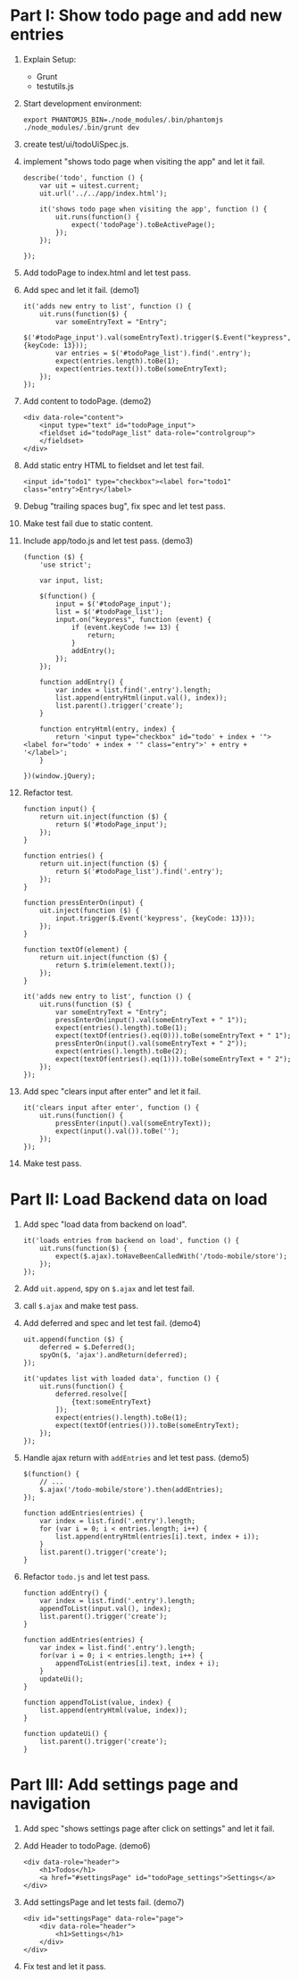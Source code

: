 
# Part I: Show todo page and add new entries #

1.  Explain Setup:

    *   Grunt
    *   testutils.js

1.  Start development environment:

        export PHANTOMJS_BIN=./node_modules/.bin/phantomjs
        ./node_modules/.bin/grunt dev

1.  create test/ui/todoUiSpec.js.

1.  implement "shows todo page when visiting the app" and let it fail.

        describe('todo', function () {
            var uit = uitest.current;
            uit.url('../../app/index.html');

            it('shows todo page when visiting the app', function () {
                uit.runs(function() {
                    expect('todoPage').toBeActivePage();
                });
            });

        });

1.  Add todoPage to index.html and let test pass.

1.  Add spec and let it fail. (demo1)

        it('adds new entry to list', function () {
            uit.runs(function($) {
                var someEntryText = "Entry";
                $('#todoPage_input').val(someEntryText).trigger($.Event("keypress", {keyCode: 13}));
                var entries = $('#todoPage_list').find('.entry');
                expect(entries.length).toBe(1);
                expect(entries.text()).toBe(someEntryText);
            });
        });

1.  Add content to todoPage. (demo2)

        <div data-role="content">
            <input type="text" id="todoPage_input">
            <fieldset id="todoPage_list" data-role="controlgroup">
            </fieldset>
        </div>

1.  Add static entry HTML to fieldset and let test fail.

        <input id="todo1" type="checkbox"><label for="todo1" class="entry">Entry</label>

1.  Debug "trailing spaces bug", fix spec and let test pass.

1.  Make test fail due to static content.

1.  Include app/todo.js and let test pass. (demo3)

        (function ($) {
            'use strict';

            var input, list;

            $(function() {
                input = $('#todoPage_input');
                list = $('#todoPage_list');
                input.on("keypress", function (event) {
                    if (event.keyCode !== 13) {
                        return;
                    }
                    addEntry();
                });
            });

            function addEntry() {
                var index = list.find('.entry').length;
                list.append(entryHtml(input.val(), index));
                list.parent().trigger('create');
            }

            function entryHtml(entry, index) {
                return '<input type="checkbox" id="todo' + index + '"><label for="todo' + index + '" class="entry">' + entry + '</label>';
            }

        })(window.jQuery);

1.  Refactor test.

        function input() {
            return uit.inject(function ($) {
                return $('#todoPage_input');
            });
        }

        function entries() {
            return uit.inject(function ($) {
                return $('#todoPage_list').find('.entry');
            });
        }

        function pressEnterOn(input) {
            uit.inject(function ($) {
                input.trigger($.Event('keypress', {keyCode: 13}));
            });
        }

        function textOf(element) {
            return uit.inject(function ($) {
                return $.trim(element.text());
            });
        }

        it('adds new entry to list', function () {
            uit.runs(function ($) {
                var someEntryText = "Entry";
                pressEnterOn(input().val(someEntryText + " 1"));
                expect(entries().length).toBe(1);
                expect(textOf(entries().eq(0))).toBe(someEntryText + " 1");
                pressEnterOn(input().val(someEntryText + " 2"));
                expect(entries().length).toBe(2);
                expect(textOf(entries().eq(1))).toBe(someEntryText + " 2");
            });
        });

1.  Add spec "clears input after enter" and let it fail.

        it('clears input after enter', function () {
            uit.runs(function() {
                pressEnter(input().val(someEntryText));
                expect(input().val()).toBe('');
            });
        });

1.  Make test pass.

# Part II: Load Backend data on load #

1.  Add spec "load data from backend on load".

        it('loads entries from backend on load', function () {
            uit.runs(function($) {
                expect($.ajax).toHaveBeenCalledWith('/todo-mobile/store');
            });
        });

1.  Add `uit.append`, spy on `$.ajax` and let test fail.

1.  call `$.ajax` and make test pass.

1.  Add deferred and spec and let test fail. (demo4)

        uit.append(function ($) {
            deferred = $.Deferred();
            spyOn($, 'ajax').andReturn(deferred);
        });

        it('updates list with loaded data', function () {
            uit.runs(function() {
                deferred.resolve([
                    {text:someEntryText}
                ]);
                expect(entries().length).toBe(1);
                expect(textOf(entries())).toBe(someEntryText);
            });
        });

1.  Handle ajax return with `addEntries` and let test pass. (demo5)

        $(function() {
            // ...
            $.ajax('/todo-mobile/store').then(addEntries);
        });

        function addEntries(entries) {
            var index = list.find('.entry').length;
            for (var i = 0; i < entries.length; i++) {
                list.append(entryHtml(entries[i].text, index + i));
            }
            list.parent().trigger('create');
        }

1.  Refactor `todo.js` and let test pass.

        function addEntry() {
            var index = list.find('.entry').length;
            appendToList(input.val(), index);
            list.parent().trigger('create');
        }

        function addEntries(entries) {
            var index = list.find('.entry').length;
            for(var i = 0; i < entries.length; i++) {
                appendToList(entries[i].text, index + i);
            }
            updateUi();
        }

        function appendToList(value, index) {
            list.append(entryHtml(value, index));
        }

        function updateUi() {
            list.parent().trigger('create');
        }

# Part III: Add settings page and navigation #

1.  Add spec "shows settings page after click on settings" and let it fail.

1.  Add Header to todoPage. (demo6)

        <div data-role="header">
            <h1>Todos</h1>
            <a href="#settingsPage" id="todoPage_settings">Settings</a>
        </div>

1.  Add settingsPage and let tests fail. (demo7)

        <div id="settingsPage" data-role="page">
            <div data-role="header">
                <h1>Settings</h1>
            </div>
        </div>

1.  Fix test and let it pass.
